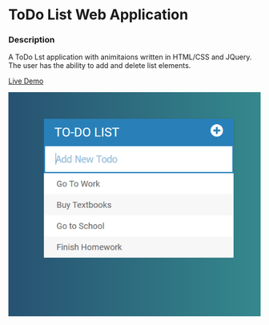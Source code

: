 # ToDo List Web Application

### Description

A ToDo Lst application with animitaions written in HTML/CSS and JQuery.
The user has the ability to add and delete list elements. 

[Live Demo](https://daniel9a.github.io/Todo-JQuery/)

![](assets/todo.png)
